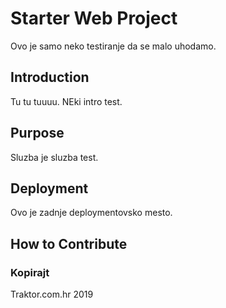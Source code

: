 # Starter Web Project

Ovo je samo neko testiranje da se malo uhodamo.

## Introduction

Tu tu tuuuu. NEki intro test.

## Purpose

Sluzba je sluzba test.

## Deployment

Ovo je zadnje deploymentovsko mesto.

## How to Contribute

### Kopirajt

Traktor.com.hr 2019